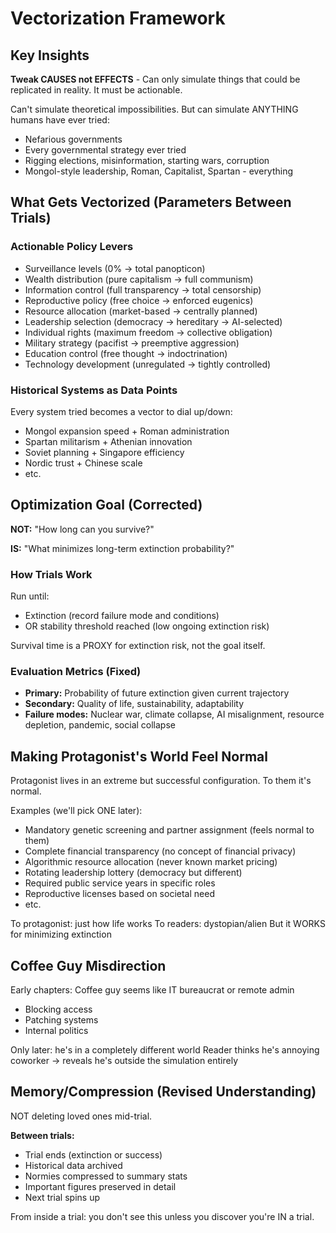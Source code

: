 # Vectorization Framework

## Key Insights

**Tweak CAUSES not EFFECTS** - Can only simulate things that could be replicated in reality. It must be actionable.

Can't simulate theoretical impossibilities. But can simulate ANYTHING humans have ever tried:
- Nefarious governments
- Every governmental strategy ever tried
- Rigging elections, misinformation, starting wars, corruption
- Mongol-style leadership, Roman, Capitalist, Spartan - everything

## What Gets Vectorized (Parameters Between Trials)

### Actionable Policy Levers
- Surveillance levels (0% → total panopticon)
- Wealth distribution (pure capitalism → full communism)
- Information control (full transparency → total censorship)
- Reproductive policy (free choice → enforced eugenics)
- Resource allocation (market-based → centrally planned)
- Leadership selection (democracy → hereditary → AI-selected)
- Individual rights (maximum freedom → collective obligation)
- Military strategy (pacifist → preemptive aggression)
- Education control (free thought → indoctrination)
- Technology development (unregulated → tightly controlled)

### Historical Systems as Data Points
Every system tried becomes a vector to dial up/down:
- Mongol expansion speed + Roman administration
- Spartan militarism + Athenian innovation
- Soviet planning + Singapore efficiency
- Nordic trust + Chinese scale
- etc.

## Optimization Goal (Corrected)

**NOT:** "How long can you survive?"

**IS:** "What minimizes long-term extinction probability?"

### How Trials Work
Run until:
- Extinction (record failure mode and conditions)
- OR stability threshold reached (low ongoing extinction risk)

Survival time is a PROXY for extinction risk, not the goal itself.

### Evaluation Metrics (Fixed)
- **Primary:** Probability of future extinction given current trajectory
- **Secondary:** Quality of life, sustainability, adaptability
- **Failure modes:** Nuclear war, climate collapse, AI misalignment, resource depletion, pandemic, social collapse

## Making Protagonist's World Feel Normal

Protagonist lives in an extreme but successful configuration. To them it's normal.

Examples (we'll pick ONE later):
- Mandatory genetic screening and partner assignment (feels normal to them)
- Complete financial transparency (no concept of financial privacy)
- Algorithmic resource allocation (never known market pricing)
- Rotating leadership lottery (democracy but different)
- Required public service years in specific roles
- Reproductive licenses based on societal need
- etc.

To protagonist: just how life works
To readers: dystopian/alien
But it WORKS for minimizing extinction

## Coffee Guy Misdirection

Early chapters: Coffee guy seems like IT bureaucrat or remote admin
- Blocking access
- Patching systems
- Internal politics

Only later: he's in a completely different world
Reader thinks he's annoying coworker → reveals he's outside the simulation entirely

## Memory/Compression (Revised Understanding)

NOT deleting loved ones mid-trial.

**Between trials:**
- Trial ends (extinction or success)
- Historical data archived
- Normies compressed to summary stats
- Important figures preserved in detail
- Next trial spins up

From inside a trial: you don't see this unless you discover you're IN a trial.
